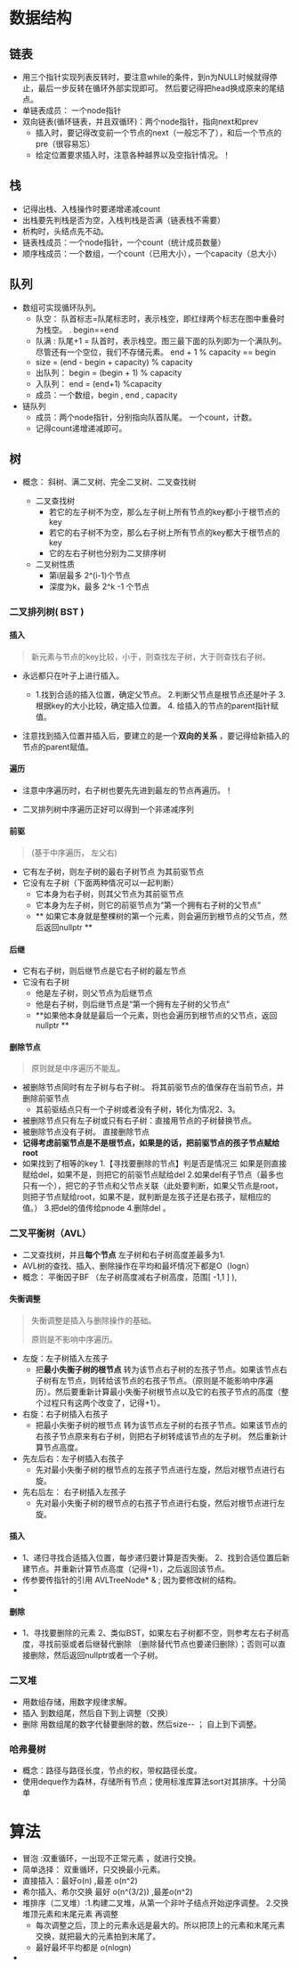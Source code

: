 # 数据结构 

## 链表

- 用三个指针实现列表反转时，要注意while的条件，到n为NULL时候就得停止，最后一步反转在循环外部实现即可。 然后要记得把head换成原来的尾结点。
- 单链表成员： 一个node指针
- 双向链表(循环链表，并且双循环)：两个node指针，指向next和prev
  - 插入时，要记得改变前一个节点的next（一般忘不了），和后一个节点的pre（很容易忘）
  - 给定位置要求插入时，注意各种越界以及空指针情况。！

## 栈

- 记得出栈、入栈操作时要递增递减count
- 出栈要先判栈是否为空，入栈判栈是否满（链表栈不需要）
- 析构时，头结点先不动。
- 链表栈成员：一个node指针，一个count（统计成员数量）
- 顺序栈成员：一个数组，一个count（已用大小），一个capacity（总大小）




## 队列

- 数组可实现循环队列。
  - 队空： 队首标志=队尾标志时，表示栈空，即红绿两个标志在图中重叠时为栈空。       .           begin==end
  - 队满 : 队尾+1 = 队首时，表示栈空。图三最下面的队列即为一个满队列。尽管还有一个空位，我们不存储元素。 end + 1 % capacity == begin
  - size = (end - begin + capacity) % capacity
  - 出队列： begin = (begin + 1) % capacity
  - 入队列： end = (end+1) %capacity
  - 成员：一个数组，begin , end , capacity
- 链队列
  - 成员：两个node指针，分别指向队首队尾。 一个count，计数。
  - 记得count递增递减即可。

## 树 

- 概念： 斜树、满二叉树、完全二叉树、二叉查找树

  - 二叉查找树
    - 若它的左子树不为空，那么左子树上所有节点的key都小于根节点的key
    - 若它的右子树不为空，那么右子树上所有节点的key都大于根节点的key
    - 它的左右子树也分别为二叉排序树
  - 二叉树性质
    - 第i层最多 2^(i-1)个节点
    - 深度为k，最多 2^k -1 个节点

### 二叉排列树( BST )

#### 插入
> 新元素与节点的key比较，小于，则查找左子树，大于则查找右子树。

  - 永远都只在叶子上进行插入。

      - 1.找到合适的插入位置，确定父节点。 2.判断父节点是根节点还是叶子 3.根据key的大小比较，确定插入位置。 4. 给插入的节点的parent指针赋值。
- 注意找到插入位置并插入后，要建立的是一个**双向的关系** ，要记得给新插入的节点的parent赋值。
#### 遍历

- 注意中序遍历时，右子树也要先先进到最左的节点再遍历。！



- 二叉排列树中序遍历正好可以得到一个非递减序列


 #### 前驱 
 > (基于中序遍历， 左父右)  

- 它有左子树，则左子树的最右子树节点 为其前驱节点
- 它没有左子树（下面两种情况可以一起判断）
  - 它本身为右子树，则其父节点为其前驱节点
  - 它本身为左子树，则它的前驱节点为“第一个拥有右子树的父节点”
  - ** 如果它本身就是整棵树的第一个元素，则会遍历到根节点的父节点，然后返回nullptr ** 

#### 后继

- 它有右子树，则后继节点是它右子树的最左节点
- 它没有右子树
  - 他是左子树，则父节点为后继节点
  - 他是右子树，则后继节点是“第一个拥有左子树的父节点”
  - **如果他本身就是最后一个元素，则也会遍历到根节点的父节点，返回nullptr **

#### 删除节点

> 原则就是中序遍历不能乱。

- 被删除节点同时有左子树与右子树:。 将其前驱节点的值保存在当前节点，并删除前驱节点
  - 其前驱结点只有一个子树或者没有子树，转化为情况2、3。
- 被删除节点只有左子树或只有右子树：直接用节点的子树替换节点。
- 被删除节点没有子树。 直接删除节点
- **记得考虑前驱节点是不是根节点，如果是的话，把前驱节点的孩子节点赋给root**
- 如果找到了相等的key 1.【寻找要删除的节点】判是否是情况三 如果是则直接赋给del，如果不是，则把它的前驱节点赋给del 2.如果del有子节点（最多也只有一个），把它的子节点和父节点关联（此处要判断，如果父节点是root，则把子节点赋给root，如果不是，就判断是左孩子还是右孩子，赋相应的值。） 3.把del的值传给pnode 4.删除del 。



### 二叉平衡树（AVL）

- 二叉查找树，并且**每个节点** 左子树和右子树高度差最多为1.
- AVL树的查找、插入、删除操作在平均和最坏情况下都是O（logn）
- 概念： 平衡因子BF （左子树高度减右子树高度，范围[ -1,1 ] ),

#### 失衡调整

> 失衡调整是插入与删除操作的基础。
>
> 原则是不影响中序遍历。

- 左旋：左子树插入左孩子
  - 把**最小失衡子树的根节点** 转为该节点右子树的左孩子节点。如果该节点右子树有左节点，则转给该节点的右孩子节点。（原则是不能影响中序遍历）。然后要重新计算最小失衡子树根节点以及它的右孩子节点的高度（整个过程只有这两个改变了，记得+1）。
- 右旋：右子树插入右孩子
  - 把最小失衡子树的根节点 转为该节点左子树的右孩子节点。如果该节点的右孩子节点原来有右子树，则把右子树转成该节点的左子树。 然后重新计算节点高度。
- 先左后右：左子树插入右孩子
  - 先对最小失衡子树的根节点的左孩子节点进行左旋，然后对根节点进行右旋。
- 先右后左： 右子树插入左孩子
  - 先对最小失衡子树的根节点的右孩子节点进行右旋，然后对根节点进行左旋。

#### 插入

- 1、递归寻找合适插入位置，每步递归要计算是否失衡。 2、找到合适位置后新建节点。并重新计算节点高度（记得+1），之后返回该节点。
- 传参要传指针的引用 AVLTreeNode<T>* & ; 因为要修改树的结构。
- ​

#### 删除

- 1、寻找要删除的元素 2、类似BST，如果左右子树都不空，则参考左右子树高度，寻找前驱或者后继替代删除 	（删除替代节点也要递归删除）；否则可以直接删除，然后返回nullptr或者一个子树。


### 二叉堆

- 用数组存储，用数字规律求解。
- 插入 到数组尾，然后自下到上调整（交换）
- 删除 用数组尾的数字代替要删除的数，然后size-- ； 自上到下调整。

### 哈弗曼树

- 概念：路径与路径长度，节点的权，带权路径长度。
- 使用deque作为森林，存储所有节点；使用标准库算法sort对其排序。十分简单



# 算法

- 冒泡 :双重循环，一出现不正常元素 ，就进行交换。
- 简单选择： 双重循环，只交换最小元素。
- 直接插入：最好o(n) ,最差 o(n^2)
- 希尔插入、希尔交换  最好 o(n^(3/2)) ,最差o(n^2)
- 堆排序（二叉堆）:1.构建二叉堆，从第一个非叶子结点开始逆序调整。 2.交换堆顶元素和末尾元素 再调整
  - 每次调整之后，顶上的元素永远是最大的。所以把顶上的元素和末尾元素交换，就把最大的元素拍到末尾了。
  - 最好最坏平均都是 o(nlogn)
- ​

